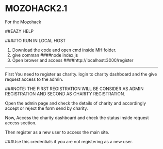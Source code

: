 # MOZOHACK2.1
For the Mozohack

##EAZY HELP

####TO RUN IN LOCAL HOST

1. Download the code and open cmd inside MH folder.
2. give comman ####node index.js 
3. Open brower and access ####http://localhost:3000/register

****

First You need to register as charity.
login to charity dashboard and the give request access to the admin.

###NOTE: THE FIRST REGISTRATION WILL BE CONSIDER AS ADMIN REGISTRATION AND SECOND AS CHARITY REGISTRATION.

Open the admin page and check the details of charity and accordingly accept or reject the form send by charity.

Now, Access the charity dashboard and check the status inside request access section.

Then register as a new user to access the main site.






###Use this credentials if you are not registering as a new user.



